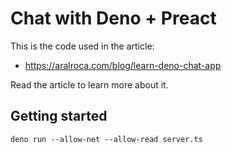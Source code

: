 # Chat with Deno + Preact

This is the code used in the article:

* https://aralroca.com/blog/learn-deno-chat-app

Read the article to learn more about it.

## Getting started

```
deno run --allow-net --allow-read server.ts
```